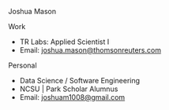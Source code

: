 Joshua Mason

Work
- TR Labs: Applied Scientist I
- Email: joshua.mason@thomsonreuters.com

Personal
- Data Science / Software Engineering
- NCSU | Park Scholar Alumnus
- Email: joshuam1008@gmail.com

<!---
joshuam1008/joshuam1008 is a ✨ special ✨ repository because its `README.md` (this file) appears on your GitHub profile.
You can click the Preview link to take a look at your changes.
--->
